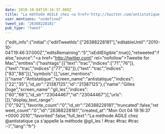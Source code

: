 ```yaml
---
date: 2010-10-04T19:16:37.000Z
title: "La méthode AGILE chez <a href='http://twitter.com/antistatique'>@antistatique</a> ça s'appelle la méthode <a href='http://twitter.com/gil_les'>@gil_les</a> ! #trac #trac #trac :-)″"
user_mentions: "undefined"
tweet_id: "26388228181"
pub_type: "tweet"
---
```

{"edit_info":{"initial":{"editTweetIds":["26388228181"],"editableUntil":"2010-10-04T19:46:37.000Z","editsRemaining":"5","isEditEligible":true}},"retweeted":false,"source":"<a href=\"http://twitter.com\" rel=\"nofollow\">Tweetie for Mac</a>","entities":{"hashtags":[{"text":"trac","indices":["71","76"]},{"text":"trac","indices":["77","82"]},{"text":"trac","indices":["83","88"]}],"symbols":[],"user_mentions":[{"name":"Antistatique","screen_name":"antistatique","indices":["22","35"],"id_str":"21387125","id":"21387125"},{"name":"Gilles Doge","screen_name":"gil_les","indices":["60","68"],"id_str":"23044467","id":"23044467"}],"urls":[]},"display_text_range":["0","92"],"favorite_count":"0","id_str":"26388228181","truncated":false,"retweet_count":"0","id":"26388228181","created_at":"Mon Oct 04 19:16:37 +0000 2010","favorited":false,"full_text":"La méthode AGILE chez @antistatique ça s'appelle la méthode @gil_les ! #trac #trac #trac :-)","lang":"fr"}
